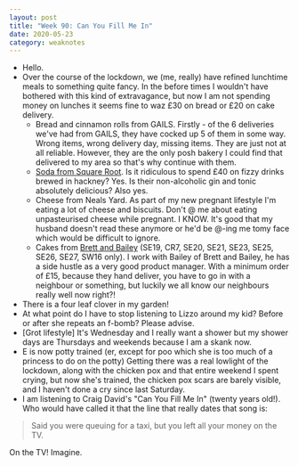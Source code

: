 ```yaml
---
layout: post
title: "Week 90: Can You Fill Me In"
date: 2020-05-23
category: weaknotes
---
```

* Hello.
* Over the course of the lockdown, we (me, really) have refined lunchtime meals to something quite fancy. In the before times I wouldn't have bothered with this kind of extravagance, but now I am not spending money on lunches it seems fine to waz £30 on bread or £20 on cake delivery.
  * Bread and cinnamon rolls from GAILS. Firstly - of the 6 deliveries we've had from GAILS, they have cocked up 5 of them in some way. Wrong items, wrong delivery day, missing items. They are just not at all reliable. However, they are the only posh bakery I could find that delivered to my area so that's why continue with them.
  * [Soda from Square Root](https://store.squarerootsoda.co.uk/). Is it ridiculous to spend £40 on fizzy drinks brewed in hackney? Yes. Is their non-alcoholic gin and tonic absolutely delicious? Also yes.
  * Cheese from Neals Yard. As part of my new pregnant lifestyle I'm eating a lot of cheese and biscuits. Don't @ me about eating unpasteurised cheese while pregnant. I KNOW. It's good that my husband doesn't read these anymore or he'd be @-ing me tomy face which would be difficult to ignore.
  * Cakes from [Brett and Bailey](https://www.brettandbailey.co.uk/) (SE19, CR7, SE20, SE21, SE23, SE25, SE26, SE27, SW16 only). I work with Bailey of Brett and Bailey, he has a side hustle as a very good product manager. With a minimum order of £15, because they hand deliver, you have to go in with a neighbour or something, but luckily we all know our neighbours really well now right?!
* There is a four leaf clover in my garden!
* At what point do I have to stop listening to Lizzo around my kid? Before or after she repeats an f-bomb? Please advise.
* [Grot lifestyle] It's Wednesday and I really want a shower but my shower days are Thursdays and weekends because I am a skank now.
* E is now potty trained (er, except for poo which she is too much of a princess to do on the potty) Getting there was a real lowlight of the lockdown, along with the chicken pox and that entire weekend I spent crying, but now she's trained, the chicken pox scars are barely visible, and I haven't done a cry since last Saturday.
* I am listening to Craig David's "Can You Fill Me In" (twenty years old!). Who would have called it that the line that really dates that song is:
> Said you were queuing for a taxi, but you left all your money on the TV.

On the TV! Imagine.
